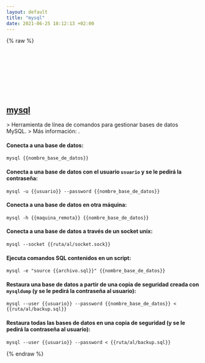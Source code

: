 ```yaml
---
layout: default
title: "mysql"
date: 2021-06-25 18:12:13 +02:00
---
```

{% raw %}
<h2 id="mysql">
  <a href="/es/common/mysql.html">mysql</a> <a href="#mysql"><svg class="icon">
    <use href="/assets/images/unicode_sprite.svg#link" />
  </svg></a>
</h2>
> Herramienta de línea de comandos para gestionar bases de datos MySQL.
> Más información: <https://www.mysql.com/>.

#### Conecta a una base de datos:
```shell
mysql {{nombre_base_de_datos}}
```
#### Conecta a una base de datos con el usuario `usuario` y se le pedirá la contraseña:
```shell
mysql -u {{usuario}} --password {{nombre_base_de_datos}}
```
#### Conecta a una base de datos en otra máquina:
```shell
mysql -h {{maquina_remota}} {{nombre_base_de_datos}}
```
#### Conecta a una base de datos a través de un socket unix:
```shell
mysql --socket {{ruta/al/socket.sock}}
```
#### Ejecuta comandos SQL contenidos en un script:
```shell
mysql -e "source {{archivo.sql}}" {{nombre_base_de_datos}}
```
#### Restaura una base de datos a partir de una copia de seguridad creada con `mysqldump` (y se le pedirá la contraseña al usuario):
```shell
mysql --user {{usuario}} --password {{nombre_base_de_datos}} < {{ruta/al/backup.sql}}
```
#### Restaura todas las bases de datos en una copia de seguridad (y se le pedirá la contraseña al usuario):
```shell
mysql --user {{usuario}} --password < {{ruta/al/backup.sql}}
```
{% endraw %}